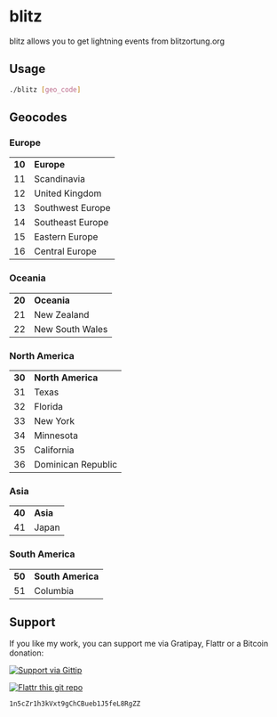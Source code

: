 # blitz

blitz allows you to get lightning events from blitzortung.org

## Usage
```bash
./blitz [geo_code]
```

## Geocodes

### Europe

<table>
<tr>
<td><b>10</b></td>
<td><b>Europe</b></td>
</tr>
<tr>
<td>11</td>
<td>Scandinavia</td>
</tr>
<tr>
<td>12</td>
<td>United Kingdom</td>
</tr>
<tr>
<td>13</td>
<td>Southwest Europe</td>
</tr>
<tr>
<td>14</td>
<td>Southeast Europe</td>
</tr>
<tr>
<td>15</td>
<td>Eastern Europe</td>
</tr>
<tr>
<td>16</td>
<td>Central Europe</td>
</tr>
</table>

### Oceania

<table>
<tr>
<td><b>20</b></td>
<td><b>Oceania</b></td>
</tr>
<tr>
<td>21</td>
<td>New Zealand</td>
</tr>
<tr>
<td>22</td>
<td>New South Wales</td>
</tr>
</table>

### North America

<table>
<tr>
<td><b>30</b></td>
<td><b>North America</b></td>
</tr>
<tr>
<td>31</td>
<td>Texas</td>
</tr>
<tr>
<td>32</td>
<td>Florida</td>
</tr>
<tr>
<td>33</td>
<td>New York</td>
</tr>
<tr>
<td>34</td>
<td>Minnesota</td>
</tr>
<tr>
<td>35</td>
<td>California</td>
</tr>
<tr>
<td>36</td>
<td>Dominican Republic</td>
</tr>
</table>
   
### Asia

<table>
<tr>
<td><b>40</b></td>
<td><b>Asia</b></td>
</tr>
<tr>
<td>41</td>
<td>Japan</td>
</tr>
</table>

### South America

<table>
<tr>
<td><b>50</b></td>
<td><b>South America</b></td>
</tr>
<tr>
<td>51</td>
<td>Columbia</td>
</tr>
</table>

## Support

If you like my work, you can support me via Gratipay, Flattr or a Bitcoin donation:

<a href="https://www.gittip.com/EddyShure/">
  <img alt="Support via Gittip" src="https://rawgithub.com/twolfson/gittip-badge/0.2.0/dist/gittip.png"/>
</a>

[![Flattr this git repo](http://api.flattr.com/button/flattr-badge-large.png)](https://flattr.com/submit/auto?user_id=EddyShure&url=https://github.com/EddyShure/blitz&title=blitz&language=Ruby&tags=github&category=software)

```
1n5cZr1h3kVxt9gChCBueb1J5feL8RgZZ
```
 
